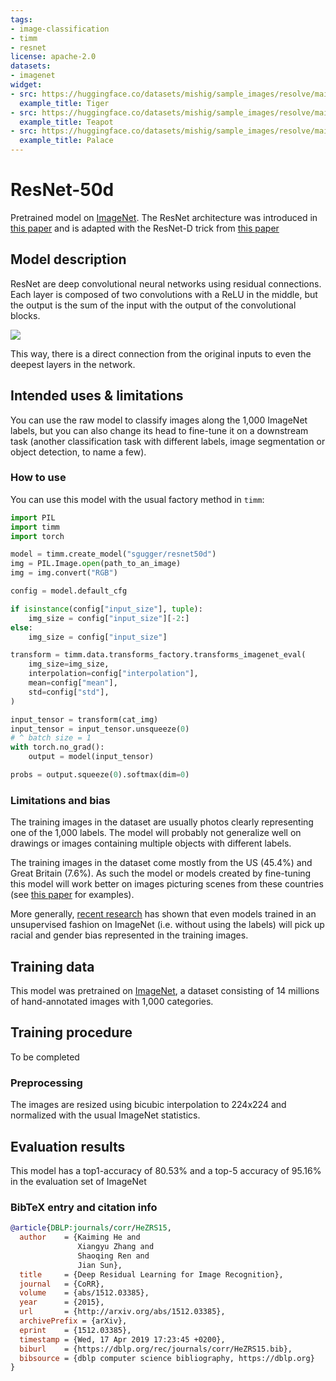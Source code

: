 ```yaml
---
tags:
- image-classification
- timm
- resnet
license: apache-2.0
datasets:
- imagenet
widget:
- src: https://huggingface.co/datasets/mishig/sample_images/resolve/main/tiger.jpg
  example_title: Tiger
- src: https://huggingface.co/datasets/mishig/sample_images/resolve/main/teapot.jpg
  example_title: Teapot
- src: https://huggingface.co/datasets/mishig/sample_images/resolve/main/palace.jpg
  example_title: Palace
---
```


# ResNet-50d

Pretrained model on [ImageNet](http://www.image-net.org/). The ResNet architecture was introduced in
[this paper](https://arxiv.org/abs/1512.03385) and is adapted with the ResNet-D trick from
[this paper](https://arxiv.org/abs/1812.01187)


## Model description

ResNet are deep convolutional neural networks using residual connections. Each layer is composed of two convolutions
with a ReLU in the middle, but the output is the sum of the input with the output of the convolutional blocks.

![](https://neurohive.io/wp-content/uploads/2019/01/resnet-e1548261477164.png)

This way, there is a direct connection from the original inputs to even the deepest layers in the network.

## Intended uses & limitations

You can use the raw model to classify images along the 1,000 ImageNet labels, but you can also change its head
to fine-tune it on a downstream task (another classification task with different labels, image segmentation or
object detection, to name a few).

### How to use

You can use this model with the usual factory method in `timm`:

```python
import PIL
import timm
import torch

model = timm.create_model("sgugger/resnet50d")
img = PIL.Image.open(path_to_an_image)
img = img.convert("RGB")

config = model.default_cfg

if isinstance(config["input_size"], tuple):
    img_size = config["input_size"][-2:]
else:
    img_size = config["input_size"]

transform = timm.data.transforms_factory.transforms_imagenet_eval(
    img_size=img_size,
    interpolation=config["interpolation"],
    mean=config["mean"],
    std=config["std"],
)

input_tensor = transform(cat_img)
input_tensor = input_tensor.unsqueeze(0)
# ^ batch size = 1
with torch.no_grad():
    output = model(input_tensor)

probs = output.squeeze(0).softmax(dim=0)
```

### Limitations and bias

The training images in the dataset are usually photos clearly representing one of the 1,000 labels. The model will
probably not generalize well on drawings or images containing multiple objects with different labels.

The training images in the dataset come mostly from the US (45.4%) and Great Britain (7.6%). As such the model or
models created by fine-tuning this model will work better on images picturing scenes from these countries (see 
[this paper](https://arxiv.org/abs/1906.02659) for examples).

More generally, [recent research](https://arxiv.org/abs/2010.15052) has shown that even models trained in an
unsupervised fashion on ImageNet (i.e. without using the labels) will pick up racial and gender bias represented in
the training images.

## Training data

This model was pretrained on [ImageNet](http://www.image-net.org/), a dataset consisting of 14 millions of
hand-annotated images with 1,000 categories.

## Training procedure

To be completed

### Preprocessing

The images are resized using bicubic interpolation to 224x224 and normalized with the usual ImageNet statistics.

## Evaluation results

This model has a top1-accuracy of 80.53% and a top-5 accuracy of 95.16% in the evaluation set of ImageNet


### BibTeX entry and citation info

```bibtex
@article{DBLP:journals/corr/HeZRS15,
  author    = {Kaiming He and
               Xiangyu Zhang and
               Shaoqing Ren and
               Jian Sun},
  title     = {Deep Residual Learning for Image Recognition},
  journal   = {CoRR},
  volume    = {abs/1512.03385},
  year      = {2015},
  url       = {http://arxiv.org/abs/1512.03385},
  archivePrefix = {arXiv},
  eprint    = {1512.03385},
  timestamp = {Wed, 17 Apr 2019 17:23:45 +0200},
  biburl    = {https://dblp.org/rec/journals/corr/HeZRS15.bib},
  bibsource = {dblp computer science bibliography, https://dblp.org}
}
```
